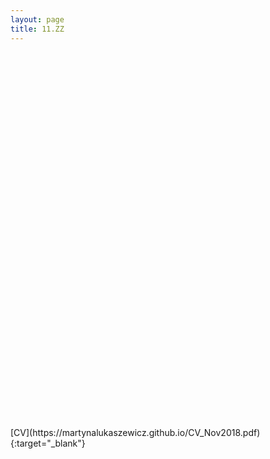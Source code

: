 ```yaml
---
layout: page
title: 11.ZZ
---
```




<object data="https://martynalukaszewicz.github.io/CV_Nov2018.pdf" type="application/pdf" width="600px" height="600px">
    <embed src="https://martynalukaszewicz.github.io/CV_Nov2018.pdf" width="600px" height="600px" />
    [CV](https://martynalukaszewicz.github.io/CV_Nov2018.pdf){:target="_blank"}
</object>
